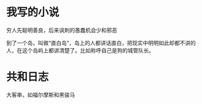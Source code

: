 我写的小说
==========


穷人先聪明善良，后来讽刺的愚蠢机会少和邪恶 

到了一个岛，叫做“直白岛”，岛上的人都讲话直白，把现实中明明如此却都不讲的人，在这个岛屿上都讲清楚了。比如称呼自己是狗的城管队长。


# 共和日志
大客串，如福尔摩斯和黑骏马
